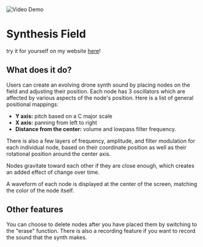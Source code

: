 ![Video Demo](https://github.com/Adv3ntur3rz/Synthesis-Field/blob/main/images/video.gif)
# Synthesis Field
try it for yourself on my website [here](https://randielzoquier.com/web_projects/synthfield/)!

## What does it do?

Users can create an evolving drone synth sound by placing nodes on the field and adjusting their position. Each node has 3 oscillators which are affected by various aspects of the node's position. Here is a list of general positional mappings:

* __Y axis:__ pitch based on a C major scale
* __X axis:__ panning from left to right
* __Distance from the center:__ volume and lowpass filter frequency.

There is also a few layers of frequency, amplitude, and filter modulation for each individual node, based on their coordinate position as well as their rotational position around the center axis.

Nodes gravitate toward each other if they are close enough, which creates an added effect of change over time.

A waveform of each node is displayed at the center of the screen, matching the color of the node itself.

## Other features

  You can choose to delete nodes after you have placed them by switching to the "erase" function. There is also a recording feature if you want to record the sound that the synth makes.
